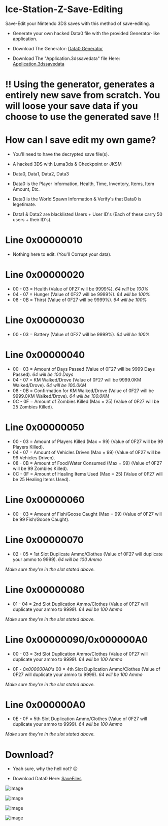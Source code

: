 # Ice-Station-Z-Save-Editing
Save-Edit your Nintendo 3DS saves with this method of save-editing.

- Generate your own hacked Data0 file with the provided Generator-like application.

- Download The Generator: [Data0 Generator](https://github.com/Cracko298/Ice-Station-Z-Save-Editing/files/7967382/Data0.Generator.zip)

- Download The "Application.3dssavedata" file Here: [Application.3dssavedata](https://github.com/Cracko298/Ice-Station-Z-Save-Editing/blob/main/Application.3dssavedata)

# !! Using the generator, generates a entirely new save from scratch. You will loose your save data if you choose to use the generated save !!

# How can I save edit my own game?

- You'll need to have the decrypted save file(s).

- A hacked 3DS with Luma3ds & Checkpoint or JKSM

- Data0, Data1, Data2, Data3

- Data0 is the Player Information, Health, Time, Inventory, Items, Item Amount, Etc.

- Data3 is the World Spawn Information & Verify's that Data0 is legetimate.

- Data1 & Data2 are blacklisted Users + User ID's (Each of these carry 50 users + their ID's).

# Line 0x00000010

- Nothing here to edit. (You'll Corrupt your data).

# Line 0x00000020 

- 00 - 03 = Health (Value of 0F27 will be 9999%). *64 will be 100%*
- 04 - 07 = Hunger (Value of 0F27 will be 9999%). *64 will be 100%*
- 08 - 0B = Thirst (Value of 0F27 will be 9999%). *64 will be 100%*

# Line 0x00000030

- 00 - 03 = Battery (Value of 0F27 will be 9999%). *64 will be 100%*

# Line 0x00000040

- 00 - 03 = Amount of Days Passed (Value of 0F27 will be 9999 Days Passed). *64 will be 100 Days*
- 04 - 07 = KM Walked/Drove (Value of 0F27 will be 9999.0KM Walked/Drove). *64 will be 100.0KM*
- 08 - 0B = Confirmation for KM Walked/Drove (Value of 0F27 will be 9999.0KM Walked/Drove). *64 will be 100.0KM*
- 0C - 0F = Amount of Zombies Killed (Max = 25) (Value of 0F27 will be 25 Zombies Killed).

# Line 0x00000050

- 00 - 03 = Amount of Players Killed (Max = 99) (Value of 0F27 will be 99 Players Killed).
- 04 - 07 = Amount of Vehicles Driven (Max = 99) (Value of 0F27 will be 99 Vehicles Driven).
- 08 - 0B = Amount of Food/Water Consumed (Max = 99) (Value of 0F27 will be 99 Zombies Killed).
- 0C - 0F = Amount of Healing Items Used (Max = 25) (Value of 0F27 will be 25 Healing Items Used).

# Line 0x00000060

- 00 - 03 = Amount of Fish/Goose Caught (Max = 99) (Value of 0F27 will be 99 Fish/Goose Caught).

# Line 0x00000070

- 02 - 05 = 1st Slot Duplicate Ammo/Clothes (Value of 0F27 will duplicate your ammo to 9999). *64 will be 100 Ammo*

*Make sure they're in the slot stated above.*

# Line 0x00000080

- 01 - 04 = 2nd Slot Duplication Ammo/Clothes (Value of 0F27 will duplicate your ammo to 9999). *64 will be 100 Ammo*

*Make sure they're in the slot stated above.*

# Line 0x00000090/0x000000A0

- 00 - 03 = 3rd Slot Duplication Ammo/Clothes (Value of 0F27 will duplicate your ammo to 9999). *64 will be 100 Ammo*

- 0F - *0x000000A0's* 00 = 4th Slot Duplication Ammo/Clothes (Value of 0F27 will duplicate your ammo to 9999). *64 will be 100 Ammo*

*Make sure they're in the slot stated above.*

# Line 0x000000A0

- 0E - 0F = 5th Slot Duplication Ammo/Clothes (Value of 0F27 will duplicate your ammo to 9999). *64 will be 100 Ammo*

*Make sure they're in the slot stated above.*

# Download?

- Yeah sure, why the hell not? 😉

- Download Data0 Here: [SaveFiles](https://github.com/Cracko298/ISZ-3DS-Save-File-Editing/files/7966812/Data1.zip)

![image](https://user-images.githubusercontent.com/78656905/151711924-8e7bc222-6653-4c08-a491-f9b1c88baf05.png)

![image](https://user-images.githubusercontent.com/78656905/151711937-52de977e-823b-436e-b31f-6b6c1a885459.png)

![image](https://user-images.githubusercontent.com/78656905/151719058-a35680f9-5964-45e9-aca4-24c0a4f2d750.png)

![image](https://user-images.githubusercontent.com/78656905/151719075-3059d8c8-dbf4-4a18-b015-0b8f97c27833.png)
